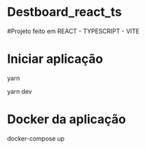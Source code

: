 # Destboard_react_ts

#Projeto feito em REACT - TYPESCRIPT - VITE

# Iniciar aplicação

yarn

yarn dev


# Docker da aplicação

docker-compose up

